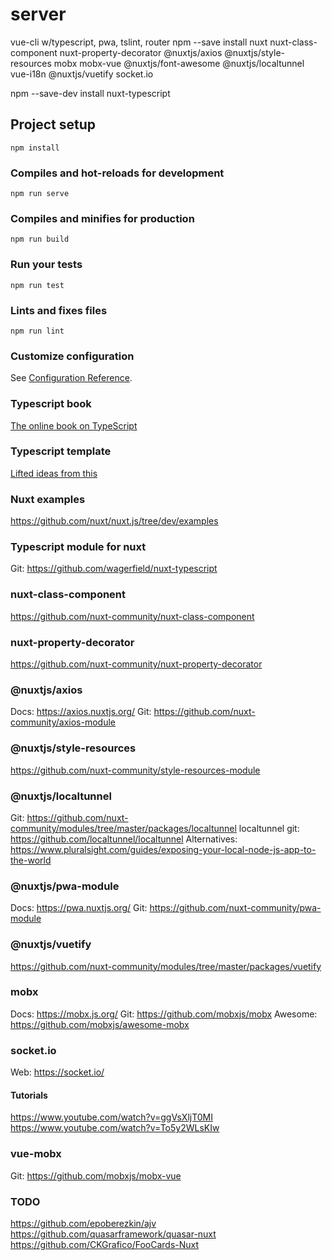 # server

vue-cli w/typescript, pwa, tslint, router
npm --save install nuxt nuxt-class-component nuxt-property-decorator @nuxtjs/axios @nuxtjs/style-resources mobx mobx-vue @nuxtjs/font-awesome @nuxtjs/localtunnel vue-i18n @nuxtjs/vuetify socket.io

npm --save-dev install nuxt-typescript

## Project setup

```
npm install
```

### Compiles and hot-reloads for development

```
npm run serve
```

### Compiles and minifies for production

```
npm run build
```

### Run your tests

```
npm run test
```

### Lints and fixes files

```
npm run lint
```

### Customize configuration

See [Configuration Reference](https://cli.vuejs.org/config/).

### Typescript book

[The online book on TypeScript](https://basarat.gitbooks.io/typescript/content/)

### Typescript template

[Lifted ideas from this](https://github.com/nuxt-community/typescript-template)

### Nuxt examples

https://github.com/nuxt/nuxt.js/tree/dev/examples

### Typescript module for nuxt

Git: https://github.com/wagerfield/nuxt-typescript

### nuxt-class-component

https://github.com/nuxt-community/nuxt-class-component

### nuxt-property-decorator

https://github.com/nuxt-community/nuxt-property-decorator

### @nuxtjs/axios

Docs: https://axios.nuxtjs.org/
Git: https://github.com/nuxt-community/axios-module

### @nuxtjs/style-resources

https://github.com/nuxt-community/style-resources-module

### @nuxtjs/localtunnel

Git: https://github.com/nuxt-community/modules/tree/master/packages/localtunnel
localtunnel git: https://github.com/localtunnel/localtunnel
Alternatives: https://www.pluralsight.com/guides/exposing-your-local-node-js-app-to-the-world

### @nuxtjs/pwa-module

Docs: https://pwa.nuxtjs.org/
Git: https://github.com/nuxt-community/pwa-module

### @nuxtjs/vuetify

https://github.com/nuxt-community/modules/tree/master/packages/vuetify

### mobx

Docs: https://mobx.js.org/
Git: https://github.com/mobxjs/mobx
Awesome: https://github.com/mobxjs/awesome-mobx

### socket.io

Web: https://socket.io/

#### Tutorials

https://www.youtube.com/watch?v=ggVsXljT0MI
https://www.youtube.com/watch?v=To5y2WLsKIw

### vue-mobx

Git: https://github.com/mobxjs/mobx-vue

### TODO

https://github.com/epoberezkin/ajv
https://github.com/quasarframework/quasar-nuxt
https://github.com/CKGrafico/FooCards-Nuxt
